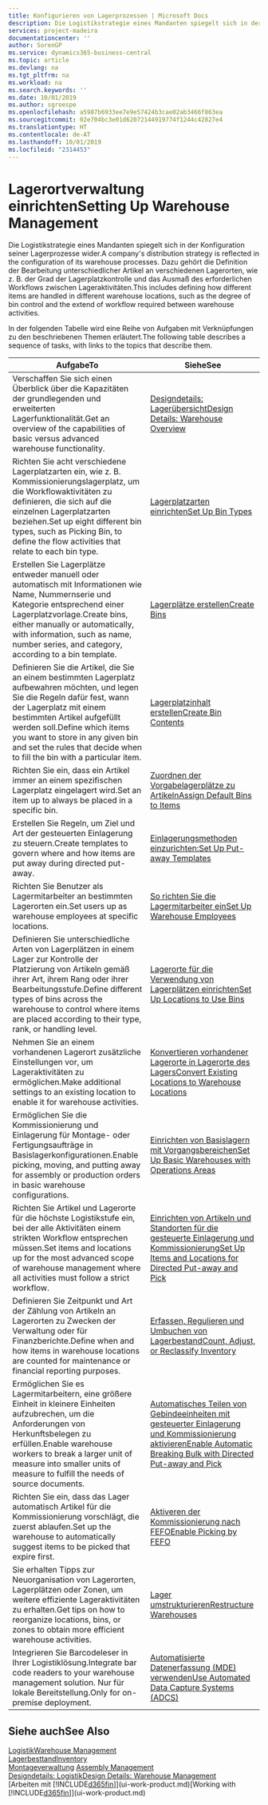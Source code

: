 ```yaml
---
title: Konfigurieren von Lagerprozessen | Microsoft Docs
description: Die Logistikstrategie eines Mandanten spiegelt sich in der Konfiguration seiner Lagerprozesse wider. Dazu gehört die Definition der Bearbeitung unterschiedlicher Artikel an verschiedenen Lagerorten, wie z. B. der Grad der Lagerplatzkontrolle und das Ausmaß des erforderlichen Workflows zwischen Lageraktivitäten.
services: project-madeira
documentationcenter: ''
author: SorenGP
ms.service: dynamics365-business-central
ms.topic: article
ms.devlang: na
ms.tgt_pltfrm: na
ms.workload: na
ms.search.keywords: ''
ms.date: 10/01/2019
ms.author: sgroespe
ms.openlocfilehash: a5987b6933ee7e9e57424b3cae02ab3466f863ea
ms.sourcegitcommit: 02e704bc3e01d62072144919774f1244c42827e4
ms.translationtype: HT
ms.contentlocale: de-AT
ms.lasthandoff: 10/01/2019
ms.locfileid: "2314453"
---
```

# <a name="setting-up-warehouse-management"></a><span data-ttu-id="042d7-104">Lagerortverwaltung einrichten</span><span class="sxs-lookup"><span data-stu-id="042d7-104">Setting Up Warehouse Management</span></span>
<span data-ttu-id="042d7-105">Die Logistikstrategie eines Mandanten spiegelt sich in der Konfiguration seiner Lagerprozesse wider.</span><span class="sxs-lookup"><span data-stu-id="042d7-105">A company's distribution strategy is reflected in the configuration of its warehouse processes.</span></span> <span data-ttu-id="042d7-106">Dazu gehört die Definition der Bearbeitung unterschiedlicher Artikel an verschiedenen Lagerorten, wie z. B. der Grad der Lagerplatzkontrolle und das Ausmaß des erforderlichen Workflows zwischen Lageraktivitäten.</span><span class="sxs-lookup"><span data-stu-id="042d7-106">This includes defining how different items are handled in different warehouse locations, such as the degree of bin control and the extend of workflow required between warehouse activities.</span></span>  

 <span data-ttu-id="042d7-107">In der folgenden Tabelle wird eine Reihe von Aufgaben mit Verknüpfungen zu den beschriebenen Themen erläutert.</span><span class="sxs-lookup"><span data-stu-id="042d7-107">The following table describes a sequence of tasks, with links to the topics that describe them.</span></span>   

|<span data-ttu-id="042d7-108">**Aufgabe**</span><span class="sxs-lookup"><span data-stu-id="042d7-108">**To**</span></span>|<span data-ttu-id="042d7-109">**Siehe**</span><span class="sxs-lookup"><span data-stu-id="042d7-109">**See**</span></span>|  
|------------|-------------|  
|<span data-ttu-id="042d7-110">Verschaffen Sie sich einen Überblick über die Kapazitäten der grundlegenden und erweiterten Lagerfunktionalität.</span><span class="sxs-lookup"><span data-stu-id="042d7-110">Get an overview of the capabilities of basic versus advanced warehouse functionality.</span></span>|[<span data-ttu-id="042d7-111">Designdetails: Lagerübersicht</span><span class="sxs-lookup"><span data-stu-id="042d7-111">Design Details: Warehouse Overview</span></span>](design-details-warehouse-overview.md)|  
|<span data-ttu-id="042d7-112">Richten Sie acht verschiedene Lagerplatzarten ein, wie z. B. Kommissionierungslagerplatz, um die Workflowaktivitäten zu definieren, die sich auf die einzelnen Lagerplatzarten beziehen.</span><span class="sxs-lookup"><span data-stu-id="042d7-112">Set up eight different bin types, such as Picking Bin, to define the flow activities that relate to each bin type.</span></span>|[<span data-ttu-id="042d7-113">Lagerplatzarten einrichten</span><span class="sxs-lookup"><span data-stu-id="042d7-113">Set Up Bin Types</span></span>](warehouse-how-to-set-up-bin-types.md)|  
|<span data-ttu-id="042d7-114">Erstellen Sie Lagerplätze entweder manuell oder automatisch mit Informationen wie Name, Nummernserie und Kategorie entsprechend einer Lagerplatzvorlage.</span><span class="sxs-lookup"><span data-stu-id="042d7-114">Create bins, either manually or automatically, with information, such as name, number series, and category, according to a bin template.</span></span>|[<span data-ttu-id="042d7-115">Lagerplätze erstellen</span><span class="sxs-lookup"><span data-stu-id="042d7-115">Create Bins</span></span>](warehouse-how-to-create-individual-bins.md)|  
|<span data-ttu-id="042d7-116">Definieren Sie die Artikel, die Sie an einem bestimmten Lagerplatz aufbewahren möchten, und legen Sie die Regeln dafür fest, wann der Lagerplatz mit einem bestimmten Artikel aufgefüllt werden soll.</span><span class="sxs-lookup"><span data-stu-id="042d7-116">Define which items you want to store in any given bin and set the rules that decide when to fill the bin with a particular item.</span></span>|[<span data-ttu-id="042d7-117">Lagerplatzinhalt erstellen</span><span class="sxs-lookup"><span data-stu-id="042d7-117">Create Bin Contents</span></span>](warehouse-how-to-set-up-bin-contents.md)|  
|<span data-ttu-id="042d7-118">Richten Sie ein, dass ein Artikel immer an einem spezifischen Lagerplatz eingelagert wird.</span><span class="sxs-lookup"><span data-stu-id="042d7-118">Set an item up to always be placed in a specific bin.</span></span>|[<span data-ttu-id="042d7-119">Zuordnen der Vorgabelagerplätze zu Artikeln</span><span class="sxs-lookup"><span data-stu-id="042d7-119">Assign Default Bins to Items</span></span>](warehouse-how-to-assign-default-bins-to-items.md)|
|<span data-ttu-id="042d7-120">Erstellen Sie Regeln, um Ziel und Art der gesteuerten Einlagerung zu steuern.</span><span class="sxs-lookup"><span data-stu-id="042d7-120">Create templates to govern where and how items are put away during directed put-away.</span></span>|[<span data-ttu-id="042d7-121">Einlagerungsmethoden einzurichten:</span><span class="sxs-lookup"><span data-stu-id="042d7-121">Set Up Put-away Templates</span></span>](warehouse-how-to-set-up-put-away-templates.md)|
|<span data-ttu-id="042d7-122">Richten Sie Benutzer als Lagermitarbeiter an bestimmten Lagerorten ein.</span><span class="sxs-lookup"><span data-stu-id="042d7-122">Set users up as warehouse employees at specific locations.</span></span>|[<span data-ttu-id="042d7-123">So richten Sie die Lagermitarbeiter ein</span><span class="sxs-lookup"><span data-stu-id="042d7-123">Set Up Warehouse Employees</span></span>](warehouse-how-to-set-up-warehouse-employees.md)|
|<span data-ttu-id="042d7-124">Definieren Sie unterschiedliche Arten von Lagerplätzen in einem Lager zur Kontrolle der Platzierung von Artikeln gemäß ihrer Art, ihrem Rang oder ihrer Bearbeitungsstufe.</span><span class="sxs-lookup"><span data-stu-id="042d7-124">Define different types of bins across the warehouse to control where items are placed according to their type, rank, or handling level.</span></span>|[<span data-ttu-id="042d7-125">Lagerorte für die Verwendung von Lagerplätzen einrichten</span><span class="sxs-lookup"><span data-stu-id="042d7-125">Set Up Locations to Use Bins</span></span>](warehouse-how-to-set-up-locations-to-use-bins.md)|
|<span data-ttu-id="042d7-126">Nehmen Sie an einem vorhandenen Lagerort zusätzliche Einstellungen vor, um Lageraktivitäten zu ermöglichen.</span><span class="sxs-lookup"><span data-stu-id="042d7-126">Make additional settings to an existing location to enable it for warehouse activities.</span></span>|[<span data-ttu-id="042d7-127">Konvertieren vorhandener Lagerorte in Lagerorte des Lagers</span><span class="sxs-lookup"><span data-stu-id="042d7-127">Convert Existing Locations to Warehouse Locations</span></span>](warehouse-how-to-convert-existing-locations-to-warehouse-locations.md)|
|<span data-ttu-id="042d7-128">Ermöglichen Sie die Kommissionierung und Einlagerung für Montage- oder Fertigungsaufträge in Basislagerkonfigurationen.</span><span class="sxs-lookup"><span data-stu-id="042d7-128">Enable picking, moving, and putting away for assembly or production orders in basic warehouse configurations.</span></span>|[<span data-ttu-id="042d7-129">Einrichten von Basislagern mit Vorgangsbereichen</span><span class="sxs-lookup"><span data-stu-id="042d7-129">Set Up Basic Warehouses with Operations Areas</span></span>](warehouse-how-to-set-up-basic-warehouses-with-operations-areas.md)|  
|<span data-ttu-id="042d7-130">Richten Sie Artikel und Lagerorte für die höchste Logistikstufe ein, bei der alle Aktivitäten einem strikten Workflow entsprechen müssen.</span><span class="sxs-lookup"><span data-stu-id="042d7-130">Set items and locations up for the most advanced scope of warehouse management where all activities must follow a strict workflow.</span></span>|[<span data-ttu-id="042d7-131">Einrichten von Artikeln und Standorten für die gesteuerte Einlagerung und Kommissionierung</span><span class="sxs-lookup"><span data-stu-id="042d7-131">Set Up Items and Locations for Directed Put-away and Pick</span></span>](warehouse-how-to-set-up-items-for-directed-put-away-and-pick.md)|  
|<span data-ttu-id="042d7-132">Definieren Sie Zeitpunkt und Art der Zählung von Artikeln an Lagerorten zu Zwecken der Verwaltung oder für Finanzberichte.</span><span class="sxs-lookup"><span data-stu-id="042d7-132">Define when and how items in warehouse locations are counted for maintenance or financial reporting purposes.</span></span>|[<span data-ttu-id="042d7-133">Erfassen, Regulieren und Umbuchen von Lagerbestand</span><span class="sxs-lookup"><span data-stu-id="042d7-133">Count, Adjust, or Reclassify Inventory</span></span>](inventory-how-count-adjust-reclassify.md)|
|<span data-ttu-id="042d7-134">Ermöglichen Sie es Lagermitarbeitern, eine größere Einheit in kleinere Einheiten aufzubrechen, um die Anforderungen von Herkunftsbelegen zu erfüllen.</span><span class="sxs-lookup"><span data-stu-id="042d7-134">Enable warehouse workers to break a larger unit of measure into smaller units of measure to fulfill the needs of source documents.</span></span>|[<span data-ttu-id="042d7-135">Automatisches Teilen von Gebindeeinheiten mit gesteuerter Einlagerung und Kommissionierung aktivieren</span><span class="sxs-lookup"><span data-stu-id="042d7-135">Enable Automatic Breaking Bulk with Directed Put-away and Pick</span></span>](warehouse-enable-automatic-breaking-bulk-with-directed-put-away-and-pick.md)|  
|<span data-ttu-id="042d7-136">Richten Sie ein, dass das Lager automatisch Artikel für die Kommissionierung vorschlägt, die zuerst ablaufen.</span><span class="sxs-lookup"><span data-stu-id="042d7-136">Set up the warehouse to automatically suggest items to be picked that expire first.</span></span>|[<span data-ttu-id="042d7-137">Aktiveren der Kommissionierung nach FEFO</span><span class="sxs-lookup"><span data-stu-id="042d7-137">Enable Picking by FEFO</span></span>](warehouse-picking-by-fefo.md)|
|<span data-ttu-id="042d7-138">Sie erhalten Tipps zur Neuorganisation von Lagerorten, Lagerplätzen oder Zonen, um weitere effiziente Lageraktivitäten zu erhalten.</span><span class="sxs-lookup"><span data-stu-id="042d7-138">Get tips on how to reorganize locations, bins, or zones to obtain more efficient warehouse activities.</span></span>|[<span data-ttu-id="042d7-139">Lager umstrukturieren</span><span class="sxs-lookup"><span data-stu-id="042d7-139">Restructure Warehouses</span></span>](warehouse-how-to-restructure-warehouses.md)|
|<span data-ttu-id="042d7-140">Integrieren Sie Barcodeleser in Ihrer Logistiklösung.</span><span class="sxs-lookup"><span data-stu-id="042d7-140">Integrate bar code readers to your warehouse management solution.</span></span> <span data-ttu-id="042d7-141">Nur für lokale Bereitstellung.</span><span class="sxs-lookup"><span data-stu-id="042d7-141">Only for on-premise deployment.</span></span>|[<span data-ttu-id="042d7-142">Automatisierte Datenerfassung (MDE) verwenden</span><span class="sxs-lookup"><span data-stu-id="042d7-142">Use Automated Data Capture Systems (ADCS)</span></span>](warehouse-use-automated-data-capture-systems-adcs.md)|

## <a name="see-also"></a><span data-ttu-id="042d7-143">Siehe auch</span><span class="sxs-lookup"><span data-stu-id="042d7-143">See Also</span></span>  
[<span data-ttu-id="042d7-144">Logistik</span><span class="sxs-lookup"><span data-stu-id="042d7-144">Warehouse Management</span></span>](warehouse-manage-warehouse.md)  
[<span data-ttu-id="042d7-145">Lagerbesttand</span><span class="sxs-lookup"><span data-stu-id="042d7-145">Inventory</span></span>](inventory-manage-inventory.md)  
<span data-ttu-id="042d7-146">[Montageverwaltung](assembly-assemble-items.md)  </span><span class="sxs-lookup"><span data-stu-id="042d7-146">[Assembly Management](assembly-assemble-items.md)  </span></span>  
[<span data-ttu-id="042d7-147">Designdetails: Logistik</span><span class="sxs-lookup"><span data-stu-id="042d7-147">Design Details: Warehouse Management</span></span>](design-details-warehouse-management.md)  
<span data-ttu-id="042d7-148">[Arbeiten mit [!INCLUDE[d365fin](includes/d365fin_md.md)]](ui-work-product.md)</span><span class="sxs-lookup"><span data-stu-id="042d7-148">[Working with [!INCLUDE[d365fin](includes/d365fin_md.md)]](ui-work-product.md)</span></span>
